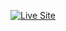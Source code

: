 [![Live Site](https://img.shields.io/badge/View-Landing_Page-blue)](https://sstokes3001.github.io/web_projects/landing/)
